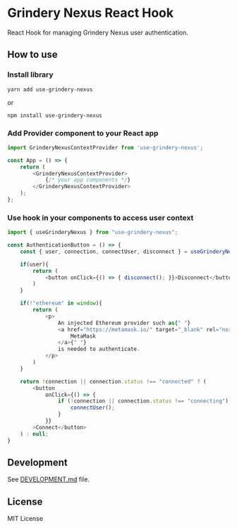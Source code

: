 # Grindery Nexus React Hook

React Hook for managing Grindery Nexus user authentication.

## How to use

### Install library

`yarn add use-grindery-nexus`

or 

`npm install use-grindery-nexus`

### Add Provider component to your React app

```js
import GrinderyNexusContextProvider from 'use-grindery-nexus';

const App = () => {
    return (
        <GrinderyNexusContextProvider>
            {/* your app components */}
        </GrinderyNexusContextProvider>
    );
};
```

### Use hook in your components to access user context

```js
import { useGrinderyNexus } from "use-grindery-nexus";

const AuthenticationButton = () => {
    const { user, connection, connectUser, disconnect } = useGrinderyNexus();

    if(user){
        return (
            <button onClick={() => { disconnect(); }}>Disconnect</button>
        )
    }

    if(!"ethereum" in window){
        return (
            <p>
                An injected Ethereum provider such as{" "}
                <a href="https://metamask.io/" target="_blank" rel="noreferrer">
                    MetaMask
                </a>{" "}
                is needed to authenticate.
            </p>
        )
    }

    return !connection || connection.status !== "connected" ? (
        <button
            onClick={() => {
                if (!connection || connection.status !== "connecting") {
                    connectUser();
                }
            }}
        >Connect</button>
    ) : null;
}
```

## Development

See [DEVELOPMENT.md](https://github.com/grindery-io/use-grindery-nexus/DEVELOPMENT.md) file.

## License

MIT License